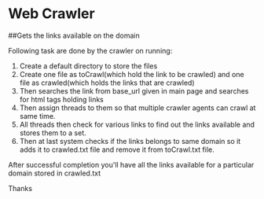 # Web Crawler 

##Gets the links available on the domain

Following task are done by the crawler on running:

1. Create a default directory to store the files<br>
2. Create one file as toCrawl(which hold the link to be crawled) and one file as crawled(which holds the links that are crawled)<br>
3. Then searches the link from base_url given in main page and searches for html tags holding links<br>
4. Then assign threads to them so that multiple crawler agents can crawl at same time.<br>
5. All threads then check for various links to find out the links available and stores them to a set.<br>
6. Then at last system checks if the links belongs to same domain so it adds it to crawled.txt file and remove it from toCrawl.txt file.<br>

After successful completion you'll have all the links available for a particular domain stored in crawled.txt

Thanks
